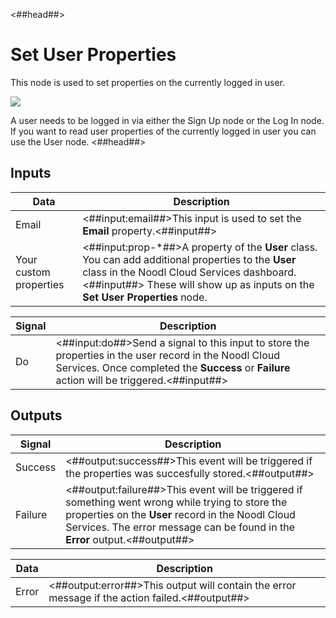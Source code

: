 <##head##>

# Set User Properties

This node is used to set properties on the currently logged in user.

<div class="ndl-image-with-background l">

![](/nodes/data/user/set-user-properties/set-user-properties-nodes.png)

</div>

A user needs to be logged in via either the <span class="ndl-node">Sign Up</span> node or the <span class="ndl-node">Log In</span> node. If you want to read user properties of the currently logged in user you can use the <span class="ndl-node">User</span> node.
<##head##>

## Inputs

| Data                                                 | Description                                                                                                                                                                                                                       |
| ---------------------------------------------------- | --------------------------------------------------------------------------------------------------------------------------------------------------------------------------------------------------------------------------------- |
| <span class="ndl-data">Email</span>                  | <##input:email##>This input is used to set the **Email** property.<##input##>                                                                                                                                                     |
| <span class="ndl-data">Your custom properties</span> | <##input:prop-\*##>A property of the **User** class. You can add additional properties to the **User** class in the Noodl Cloud Services dashboard. <##input##> These will show up as inputs on the **Set User Properties** node. |

| Signal                             | Description                                                                                                                                                                                          |
| ---------------------------------- | ---------------------------------------------------------------------------------------------------------------------------------------------------------------------------------------------------- |
| <span class="ndl-signal">Do</span> | <##input:do##>Send a signal to this input to store the properties in the user record in the Noodl Cloud Services. Once completed the **Success** or **Failure** action will be triggered.<##input##> |

## Outputs

| Signal                                  | Description                                                                                                                                                                                                                           |
| --------------------------------------- | ------------------------------------------------------------------------------------------------------------------------------------------------------------------------------------------------------------------------------------- |
| <span class="ndl-signal">Success</span> | <##output:success##>This event will be triggered if the properties was succesfully stored.<##output##>                                                                                                                                |
| <span class="ndl-signal">Failure</span> | <##output:failure##>This event will be triggered if something went wrong while trying to store the properties on the **User** record in the Noodl Cloud Services. The error message can be found in the **Error** output.<##output##> |

| Data                                | Description                                                                                    |
| ----------------------------------- | ---------------------------------------------------------------------------------------------- |
| <span class="ndl-data">Error</span> | <##output:error##>This output will contain the error message if the action failed.<##output##> |
